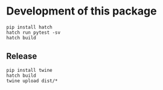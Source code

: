 # Development of this package


```
pip install hatch
hatch run pytest -sv
hatch build
```

## Release

```
pip install twine
hatch build
twine upload dist/*
```
